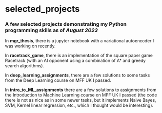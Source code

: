 # selected_projects
### A few selected projects demonstrating my Python programming skills as of _August 2023_

In **mgr_thesis**, there is a jupyter notebook with a variational autoencoder I was working on recently.

In **racetrack_game**, there is an implementation of the square paper game Racetrack (with an AI opponent using a combination of A* and greedy search algorithms). 

In **deep_learning_assignments**, there are a few solutions to some tasks from the Deep Learning course on MFF UK I passed. 

In **intro_to_ML_assignments** there are a few solutions to assignments from the Introduction to Machine Learning course on MFF UK I passed (the code there is not as nice as in some newer tasks, but it implements Naive Bayes, SVM, Kernel linear regression, etc., which I thought would be interesting). 
